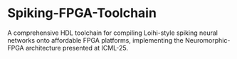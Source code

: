 # Spiking-FPGA-Toolchain
A comprehensive HDL toolchain for compiling Loihi-style spiking neural networks onto affordable FPGA platforms, implementing the Neuromorphic-FPGA architecture presented at ICML-25.
